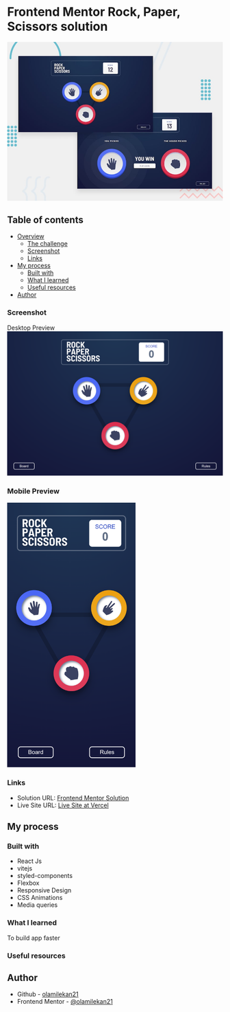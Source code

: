 # Frontend Mentor Rock, Paper, Scissors solution

![Design preview for the Rock Paper Scissors coding challenge](./src/assets/design/desktop-preview.jpg)

## Table of contents

- [Overview](#overview)
  - [The challenge](#the-challenge)
  - [Screenshot](#screenshot)
  - [Links](#links)
- [My process](#my-process)
  - [Built with](#built-with)
  - [What I learned](#what-i-learned)
  - [Useful resources](#useful-resources)
- [Author](#author)


### Screenshot

Desktop Preview
![](./src/assets/screenshot/desktop-preview.png)

### Mobile Preview
<img src="./src/assets/screenshot/mobile-preview.png" width="300">

### Links

- Solution URL: [Frontend Mentor Solution](https://www.frontendmentor.io/solutions/huddle-landing-page-with-alternating-feature-blocks-html-and-css-aNXYBFr8I9)
- Live Site URL: [Live Site at Vercel](https://ecommerce-product-page-eight-khaki.vercel.app/)
## My process

### Built with

- React Js
- vitejs 
- styled-components
- Flexbox
- Responsive Design
- CSS Animations
- Media queries

### What I learned

To build app faster

### Useful resources




## Author

- Github - [olamilekan21](https://github.com/olamilekan21/)
- Frontend Mentor - [@olamilekan21](https://www.frontendmentor.io/profile/olamilekan21)
